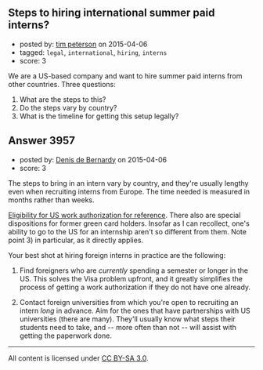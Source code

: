## Steps to hiring international summer paid interns?

- posted by: [tim peterson](https://stackexchange.com/users/360327/tim-peterson) on 2015-04-06
- tagged: `legal`, `international`, `hiring`, `interns`
- score: 3

We are a US-based company and want to hire summer paid interns from other countries. Three questions:

1. What are the steps to this?
2. Do the steps vary by country?
3. What is the timeline for getting this setup legally?


## Answer 3957

- posted by: [Denis de Bernardy](https://stackexchange.com/users/182468/denis-de-bernardy) on 2015-04-06
- score: 3

The steps to bring in an intern vary by country, and they're usually lengthy even when recruiting interns from Europe. The time needed is measured in months rather than weeks.

[Eligibility for US work authorization for reference](https://gist.github.com/ivolo/d1bb0137a7f1e3a0d017). There also are special dispositions for former green card holders. Insofar as I can recollect, one's ability to go to the US for an internship aren't so different from them. Note point 3) in particular, as it directly applies.

Your best shot at hiring foreign interns in practice are the following:

1. Find foreigners who are *currently* spending a semester or longer in the US. This solves the Visa problem upfront, and it greatly simplifies the process of getting a work authorization if they do not have one already.

2. Contact foreign universities from which you're open to recruiting an intern *long* in advance. Aim for the ones that have partnerships with US universities (there are many). They'll usually know what steps their students need to take, and -- more often than not -- will assist with getting the paperwork done.



---

All content is licensed under [CC BY-SA 3.0](https://creativecommons.org/licenses/by-sa/3.0/).
